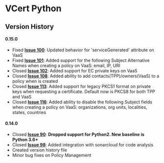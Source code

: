 # VCert Python

## Version History

#### 0.15.0
* Fixed **[Issue 100](https://github.com/Venafi/vcert-python/issues/100)**: Updated behavior for 'serviceGenerated' attribute on VaaS
* Fixed **[Issue 101](https://github.com/Venafi/vcert-python/issues/101)**: Added support for the following Subject Alternative Names when creating a policy on VaaS: email, IP, URI
* Closed **[Issue 102](https://github.com/Venafi/vcert-python/issues/102)**: Added support for EC private keys on VaaS
* Closed **[Issue 108](https://github.com/Venafi/vcert-python/issues/108)**: Added ability to add contacts(TPP)/owners(VaaS) to a policy when is created
* Closed **[Issue 113](https://github.com/Venafi/vcert-python/issues/113)**: Added support for legacy PKCS1 format on private keys when requesting a certificate. Default now is PKCS8 for both TPP and VaaS
* Closed **[Issue 116](https://github.com/Venafi/vcert-python/issues/116)**: Added ability to disable the following Subject fields when creating a policy on VaaS: organizations, org units, localities, states, countries
#### 0.14.0
* Closed **[Issue 90](https://github.com/Venafi/vcert-python/issues/90)**: **Dropped support for Python2. New baseline is Python 3.6+**
* Closed **[Issue 98](https://github.com/Venafi/vcert-python/issues/98)**: Added integration with sonarcloud for code analysis
* Created version history file
* Minor bug fixes on Policy Management


